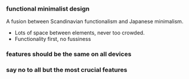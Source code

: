 

### functional minimalist design
A fusion between Scandinavian functionalism and Japanese minimalism. 
* Lots of space between elements, never too crowded.
* Functionality first, no fussiness

### features should be the same on all devices

### say no to all but the most crucial features

### 

